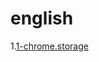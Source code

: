 # english

1.<a href="https://mengshixing.github.io/english/1-chrome.storage/chrome.storage.html">1-chrome.storage</a>
    

